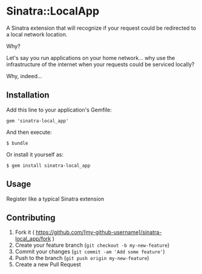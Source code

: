 # Sinatra::LocalApp

A Sinatra extension that will recognize if your request could be redirected to a local network location.

Why? 

Let's say you run applications on your home network... why use the infrastructure of the internet when
your requests could be serviced locally?  

Why, indeed...

## Installation

Add this line to your application's Gemfile:

    gem 'sinatra-local_app'

And then execute:

    $ bundle

Or install it yourself as:

    $ gem install sinatra-local_app

## Usage

Register like a typical Sinatra extension

## Contributing

1. Fork it ( https://github.com/[my-github-username]/sinatra-local_app/fork )
2. Create your feature branch (`git checkout -b my-new-feature`)
3. Commit your changes (`git commit -am 'Add some feature'`)
4. Push to the branch (`git push origin my-new-feature`)
5. Create a new Pull Request
